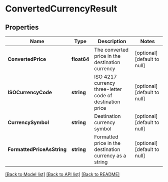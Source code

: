 # ConvertedCurrencyResult

## Properties
Name | Type | Description | Notes
------------ | ------------- | ------------- | -------------
**ConvertedPrice** | **float64** | The converted price in the destination currency | [optional] [default to null]
**ISOCurrencyCode** | **string** | ISO 4217 currency three-letter code of destination price | [optional] [default to null]
**CurrencySymbol** | **string** | Destination currency symbol | [optional] [default to null]
**FormattedPriceAsString** | **string** | Formatted price in the destination currency as a string | [optional] [default to null]

[[Back to Model list]](../README.md#documentation-for-models) [[Back to API list]](../README.md#documentation-for-api-endpoints) [[Back to README]](../README.md)


